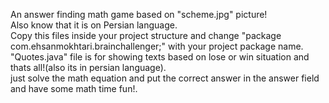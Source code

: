 An answer finding math game based on "scheme.jpg" picture!</br>
Also know that it is on Persian language.</br>
Copy this files inside your project structure and change "package com.ehsanmokhtari.brainchallenger;" with your project package name.</br>
"Quotes.java" file is for showing texts based on lose or win situation and thats all!(also its in persian language).</br>
just solve the math equation and put the correct answer in the answer field and have some math time fun!.
